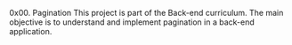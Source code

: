 0x00. Pagination
This project is part of the Back-end curriculum. The main objective is to understand and implement pagination in a back-end application.
